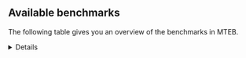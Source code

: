 ## Available benchmarks
The following table gives you an overview of the benchmarks in MTEB.

<details>

<!-- This allows the table to be autogenerated in the future: -->
<!-- BENCHMARKS TABLE START -->

| Name | Leaderboard name | # Tasks | Task Types | Domains | Languages |
|------|------------------|---------|------------|---------|-----------|
| [BEIR](https://arxiv.org/abs/2104.08663) | BEIR | 15 | Retrieval: 15 | [Government, News, Web, Non-fiction, Written, Reviews, Financial, Blog, Medical, Social, Encyclopaedic, Academic, Programming] | eng |
| [BEIR-NL](https://arxiv.org/abs/2412.08329) | BEIR-NL | 15 | Retrieval: 15 | [Web, Non-fiction, Written, Medical, Encyclopaedic, Academic] | nld |
| [BRIGHT](https://brightbenchmark.github.io/) | BRIGHT | 1 | Retrieval: 1 | [Written, Non-fiction] | eng |
| [BRIGHT (long)](https://brightbenchmark.github.io/) | BRIGHT (long) | 1 | Retrieval: 1 | [Written, Non-fiction] | eng |
| [BuiltBench(eng)](https://arxiv.org/abs/2411.12056) | BuiltBench(eng) | 4 | Clustering: 2, Retrieval: 1, Reranking: 1 | [Written, Engineering] | eng |
| [ChemTEB](https://arxiv.org/abs/2412.00532) | Chemical | 27 | BitextMining: 1, Classification: 17, Clustering: 2, PairClassification: 5, Retrieval: 2 | [Chemistry] | hin,msa,deu,nld,jpn,eng,zho,kor,ces,spa,por,fra,tur |
| [CoIR](https://github.com/CoIR-team/coir) | Code Information Retrieval | 10 | Retrieval: 10 | [Written, Programming] | ruby,go,python,php,javascript,java,eng,c++,sql |
| [CodeRAG](https://arxiv.org/abs/2406.14497) | CodeRAG | 4 | Reranking: 4 | [Programming] | python |
| [Encodechka](https://github.com/avidale/encodechka) | Encodechka | 7 | STS: 2, Classification: 4, PairClassification: 1 | [Government, News, Web, Written, Social, Fiction, Non-fiction] | rus |
| [FollowIR](https://arxiv.org/abs/2403.15246) | Instruction Following | 3 | InstructionRetrieval: 3 | [Written, News] | eng |
| [LongEmbed](https://arxiv.org/abs/2404.12096v2) | Long-context Retrieval | 6 | Retrieval: 6 | [Non-fiction, Spoken, Written, Blog, Encyclopaedic, Fiction, Academic] | eng |
| [MIEB(Img)](https://arxiv.org/abs/2504.10471) | Image only | 49 | Any2AnyRetrieval: 15, ImageClassification: 22, ImageClustering: 5, VisualSTS(eng): 5, VisualSTS(multi): 2 | [News, Web, Spoken, Reviews, Written, Blog, Medical, Social, Encyclopaedic, Non-fiction, Scene] | ita,cmn,deu,rus,ara,nld,pol,eng,kor,spa,por,fra,tur |
| [MIEB(Multilingual)](https://arxiv.org/abs/2504.10471) | Image-Text, Multilingual | 130 | ImageClassification: 22, ImageClustering: 5, ZeroShotClassification: 23, VisionCentricQA: 6, Compositionality: 7, VisualSTS(eng): 7, Any2AnyRetrieval: 45, DocumentUnderstanding: 10, Any2AnyMultilingualRetrieval: 3, VisualSTS(multi): 2 | [News, Web, Non-fiction, Spoken, Reviews, Written, Constructed, Blog, Medical, Social, Encyclopaedic, Academic, Scene] | fas,bul,mri,swa,vie,hun,jpn,pol,est,fra,rus,ita,cmn,ara,zho,tha,dan,por,tur,hin,ell,deu,ben,fil,heb,nor,quz,ron,ukr,fin,swe,nld,eng,ind,kor,tel,ces,hrv,spa |
| [MIEB(eng)](https://arxiv.org/abs/2504.10471) | Image-Text, English | 125 | ImageClassification: 22, ImageClustering: 5, ZeroShotClassification: 23, VisionCentricQA: 6, Compositionality: 7, VisualSTS(eng): 7, Any2AnyRetrieval: 45, DocumentUnderstanding: 10 | [News, Web, Non-fiction, Spoken, Reviews, Written, Constructed, Blog, Medical, Social, Encyclopaedic, Academic, Scene] | eng |
| [MIEB(lite)](https://arxiv.org/abs/2504.10471) | Image-Text, Lite | 51 | ImageClassification: 8, ImageClustering: 2, ZeroShotClassification: 7, VisionCentricQA: 5, Compositionality: 6, VisualSTS(eng): 2, VisualSTS(multi): 2, Any2AnyRetrieval: 11, DocumentUnderstanding: 6, Any2AnyMultilingualRetrieval: 2 | [News, Web, Non-fiction, Spoken, Reviews, Written, Blog, Medical, Social, Encyclopaedic, Academic, Scene] | fas,bul,mri,swa,vie,hun,pol,jpn,est,fra,ita,cmn,rus,ara,zho,tha,dan,por,tur,hin,ell,deu,ben,fil,heb,nor,quz,ron,ukr,fin,swe,nld,eng,kor,ind,tel,ces,hrv,spa |
| [MINERSBitextMining](https://arxiv.org/pdf/2406.07424) | MINERSBitextMining | 7 | BitextMining: 7 | [Written, Social, Reviews] | pol,yid,est,lvs,hsb,nno,mad,pms,oci,fra,pes,ber,lit,mkd,tuk,por,war,mui,swg,ell,kab,tat,epo,aze,kzj,kaz,bjn,uig,min,slv,gsw,khm,ukr,cym,mak,nld,ces,glg,vie,isl,ibo,ace,lfn,bbc,pam,ban,ceb,rus,ita,arz,tha,dan,hin,bug,abs,heb,slk,cor,bos,awa,csb,fin,bre,yue,eng,ind,mal,max,mon,yor,hun,jpn,arq,nds,swh,wuu,lat,bew,srp,urd,ile,tur,eus,dsb,deu,hau,cat,ido,tam,mhr,ina,gle,fry,bel,swe,ast,tel,dtp,fao,ang,bul,nij,zsm,mar,amh,nob,cmn,sun,ara,gla,cha,cbk,kat,ben,tzl,tgl,uzb,xho,pcm,orv,afr,ron,rej,sqi,kur,bhp,kor,nov,hye,jav,hrv,spa |
| MTEB(Code, v1) | Code | 12 | Retrieval: 12 | [Written, Programming] | ruby,rust,go,python,php,javascript,shell,c,java,eng,swift,scala,c++,sql,typescript |
| MTEB(Europe, v1) | European | 74 | BitextMining: 7, Classification: 21, Clustering: 8, Retrieval: 15, InstructionRetrieval: 3, MultilabelClassification: 2, PairClassification: 6, Reranking: 3, STS: 9 | [News, Written, Reviews, Medical, Subtitles, Web, Spoken, Constructed, Blog, Fiction, Academic, Religious, Financial, Encyclopaedic, Non-fiction, Government, Legal, Social, Programming] | bul,isl,hun,pol,est,mlt,nno,fra,nob,ita,lit,dan,por,eus,ell,deu,slk,slv,gle,ron,fin,rom,swe,nld,eng,ces,fao,hrv,lav,spa |
| MTEB(Indic, v1) | Indic | 23 | BitextMining: 4, Clustering: 1, Classification: 13, PairClassification: 1, Retrieval: 2, Reranking: 1, STS: 1 | [Government, News, Web, Spoken, Legal, Written, Religious, Reviews, Constructed, Social, Encyclopaedic, Fiction, Non-fiction] | brx,mup,pus,mar,nep,hne,npi,urd,bho,gom,gbm,raj,hin,bod,snd,kan,ory,ben,tam,boy,mwr,awa,bgc,san,asm,eng,tel,mai,guj,mal,pan,sat,mni,kas,doi |
| MTEB(Law, v1) | Legal | 8 | Retrieval: 8 | [Legal, Written] | zho,deu,eng |
| MTEB(Medical, v1) | Medical | 12 | Retrieval: 9, Clustering: 2, Reranking: 1 | [Government, Web, Written, Academic, Medical, Non-fiction] | rus,cmn,vie,ara,pol,eng,zho,kor,spa,fra |
| MTEB(Multilingual, v1) | Multilingual | 132 | BitextMining: 13, Classification: 43, Clustering: 17, Retrieval: 18, InstructionRetrieval: 3, MultilabelClassification: 5, PairClassification: 11, Reranking: 6, STS: 16 | [News, Written, Reviews, Medical, Subtitles, Web, Entertainment, Spoken, Constructed, Blog, Fiction, Academic, Religious, Financial, Encyclopaedic, Non-fiction, Government, Legal, Social, Programming] | cbc,ino,mbh,glk,nho,omw,aai,apn,mop,gof,lbb,oci,fra,reg,nep,gdn,yap,mpj,pes,mjc,ubr,lit,eri,krc,smk,dah,bki,bjr,jni,nko,wrk,klt,nya,zpc,wnu,gbm,mui,bon,ell,tat,epo,mkn,mle,ulk,azj,kzj,jiv,min,fur,aso,nak,bgc,dik,tac,ukr,bco,sbe,ary,sxb,kyf,srd,apw,amk,ces,kik,bmu,djk,wat,ken,fon,fas,wol,for,abx,waj,caf,tgp,wiu,zpz,bjz,dji,ibo,jac,gui,sgb,mie,cac,seh,alp,srn,djr,ntu,cnt,ban,snp,nii,rai,nlg,npl,fue,tos,plu,met,lug,msc,aii,dan,gul,gvs,ppo,qvz,wim,kam,quy,hin,cbv,tna,apr,shn,ilo,umb,wuv,arp,bos,wmw,plt,spp,zos,nor,yby,lif,cax,wln,hmo,snx,aon,zca,quh,nvm,eng,ind,mbj,yut,mai,tyv,kew,knc,sna,uzn,gdr,knf,kqa,noa,mri,qvw,arn,bxh,yss,soq,ruf,mcf,abt,yor,bba,yaq,mos,dgz,amn,mau,viv,ign,uvh,ssw,nab,bew,sps,gfk,tcs,kdl,ded,ctu,med,tuf,ltg,beu,poh,sue,ydd,msk,amx,mag,shi,mpx,ake,dwr,kwd,hmn,chd,rmc,ory,cat,myu,jao,myk,quf,tpt,upv,ina,dzo,pri,tuo,mkj,ast,ctp,tel,hto,guj,kto,mni,mca,leu,yka,azb,dgc,bzd,swp,tpi,qwh,lex,wrs,lij,bbb,nss,pls,qvs,wer,tzm,brx,nij,ycn,esk,amh,yre,box,chq,cmn,srm,ara,wbp,ltz,cop,cha,lww,mna,cbk,pio,cth,aby,agt,mox,mti,tee,apc,msm,spy,xnn,xho,pcm,zaw,ikw,gmv,msb,mto,tav,tnc,ayr,cni,ron,zaj,dif,asm,grn,nov,toj,ars,kbp,hrv,doi,ksj,gvf,bkx,tpa,bmk,pab,amu,est,amp,lvs,agg,hsb,muy,mad,uri,cao,sah,ptp,ber,run,naf,ktm,bjv,cco,pah,far,rmy,raj,gng,mic,eko,mps,mwe,nou,zaa,ese,kbc,jae,sbk,khz,zga,kud,zsr,fuf,mxb,gam,hui,mwp,uig,bmr,slv,ffm,gaw,bef,spl,ajp,hbo,blz,ven,sny,pan,wiv,kze,pon,knj,otq,vie,acm,ace,mkl,lfn,sgz,pam,kos,nso,enq,roo,arz,gnn,rro,orm,tha,dop,yva,bho,aia,cjk,zab,iws,zpo,amo,mwf,ixl,snd,kpx,qxo,cpy,kue,bug,tsn,heb,nus,slk,bsj,pap,bzj,yaa,cnl,bre,hns,poi,mbs,tiy,bjk,max,tiw,guo,ton,acu,mon,kvg,auy,hun,nna,caa,cot,mux,wuu,zar,shj,qvh,aui,cbr,sbs,bss,zho,tif,toc,kmu,mek,txu,zat,ile,ziw,tur,yuj,eus,bqp,mee,blw,deu,hau,kjs,tlf,kir,ssd,aoi,mwr,ido,apu,kmg,yrb,okv,cjv,mio,lmo,gle,pjt,yon,fry,auc,mvn,anv,srq,kbh,too,bod,sll,spm,bul,cpa,gai,cav,urw,zpv,lin,ntp,xed,nob,kac,ura,att,zpl,sun,dww,gla,agm,zap,kyz,khk,scn,rwo,nsn,vec,gun,gaz,nhy,dov,ben,fuc,tew,ghs,tzl,bbr,fuh,ncj,qvc,bzh,tvk,bak,etr,ndg,som,orv,mxq,nwi,msy,cmo,meu,ssx,acq,cme,kur,aom,mgw,mva,sin,crh,huu,hch,crn,zia,pol,kmk,hop,cya,mcb,wal,mlp,dob,zyp,tum,bea,clu,cub,hat,ipi,azg,cso,pma,ood,mkd,pbt,bam,tuk,avt,nfa,por,bhg,sey,nqo,not,swg,nuy,pad,ptu,kab,tue,boy,aze,maa,tgk,mey,ewe,mcr,kyq,kkc,khm,cym,anh,nld,mak,kea,yle,lim,yuw,tzj,glg,zav,kyg,kqw,mbl,isl,ian,bao,acf,tpz,cgc,qve,bbc,kup,uvl,ceb,yal,tca,bsp,mib,rus,zai,kin,smo,hub,suz,gwi,emi,bmh,sim,mmx,mlg,ngu,atg,inb,kpw,kne,mmo,ots,soy,abs,mco,kdc,kiw,amf,rop,nnq,csb,div,kmo,fin,tgo,yue,mir,aey,kon,tte,nde,mal,tso,zpm,shp,tet,kgk,nyu,prf,jpn,wmt,zlm,nch,pwg,swh,aak,mzz,nds,kek,cpu,zac,lat,kde,kiz,nbq,sua,qxh,mxp,gnw,vid,glv,lbk,bnp,aaz,trc,lao,sco,cui,maq,dsb,mwc,meq,zpq,chz,dad,nin,huv,mcp,cbs,mph,myw,tam,kmb,aau,tzo,cut,mhr,lid,nhi,imo,tuc,yml,ztq,pag,cab,bel,swe,ote,aeb,rom,mig,pao,fao,acr,qxn,fij,ncl,sag,quc,zul,kpj,rug,amm,bus,tnk,wro,mih,zsm,xtm,guh,sus,tdt,mup,cta,mar,cuk,bvd,ksd,aka,faa,mam,mlh,stp,als,taw,gub,opm,isn,gom,ame,tbo,wap,szl,mbb,lac,ata,zty,ngp,kgf,kan,miz,nhu,uzb,azz,wed,yad,tcz,kyc,ikk,khs,mcd,rej,ndj,tbf,bhp,kor,beo,hye,usa,jav,kaz,cor,ebk,lus,csy,kms,ckb,cof,kwi,taq,nhg,yid,zad,cbu,mit,nno,dhg,pus,pms,cbi,uli,ksr,mcq,bpr,mqb,bhl,rgu,bgt,hlt,iou,jic,top,tbg,kmr,lgl,bkd,maj,lua,war,are,ong,mhl,cjo,prs,gux,awx,gvc,piu,xsi,otn,bjn,byr,hus,zpu,zas,gsw,jid,haw,chk,kgp,mbt,ssg,wsk,kas,taj,alq,bps,mgc,kql,arl,kwf,myy,cle,ncu,agd,poe,mbc,apb,kpr,sab,tah,kaq,chv,mlt,gyr,gah,bjp,car,nas,kmh,apz,tof,ons,udu,ita,bch,bdd,snn,tsw,xla,hne,kbq,atd,qvm,aer,mpp,heg,vmy,gup,xon,kkl,awb,cak,agn,amr,kqc,bvr,awa,zao,cbt,nif,qvn,mdy,txq,qub,qul,llg,luo,cek,agr,tim,poy,tmd,twi,lav,kqf,urb,fai,bsn,daa,arq,svk,cpb,cux,fuv,row,kpf,ttc,obo,aoj,rkb,srp,mav,urd,cuc,agu,kbm,mks,adz,big,nop,tbz,wos,ntj,byx,hix,cap,nys,buk,sot,fil,chf,xbi,jvn,san,urt,wbi,qup,msa,nhe,kpg,dgr,dtp,knv,gvn,ter,ang,usp,tnp,bgs,nhw,bkq,swa,tnn,mya,geb,boj,bqc,sja,wnc,maz,lcm,mgh,mqj,xtd,gym,emp,cwe,klv,awk,hla,sri,bem,pib,tfr,arb,mpm,atb,nhr,npi,tke,tod,mil,kje,kat,tir,zam,tku,mxt,dyu,hvn,kwj,dwy,tbc,con,kvn,mpt,ape,tgl,cpc,gum,hot,afr,nca,boa,otm,pir,sqi,grc,aly,crx,snc,sat,spa,ubu,xav |
| [MTEB(Scandinavian, v1)](https://kennethenevoldsen.github.io/scandinavian-embedding-benchmark/) | Scandinavian | 28 | BitextMining: 2, Classification: 13, Retrieval: 7, Clustering: 6 | [Government, News, Web, Spoken, Legal, Written, Reviews, Blog, Social, Encyclopaedic, Fiction, Non-fiction] | nob,dan,isl,swe,nno,fao |
| [MTEB(cmn, v1)](https://github.com/FlagOpen/FlagEmbedding/tree/master/research/C_MTEB) | Chinese | 32 | Retrieval: 8, Reranking: 4, PairClassification: 2, Clustering: 4, STS: 7, Classification: 7 | [Government, Entertainment, Written, Academic, Financial, Medical, Non-fiction] | cmn |
| [MTEB(deu, v1)](https://arxiv.org/html/2401.02709v1) | German | 19 | Classification: 6, Clustering: 4, PairClassification: 2, Reranking: 1, Retrieval: 4, STS: 2 | [News, Web, Spoken, Reviews, Written, Legal, Encyclopaedic, Non-fiction] | deu |
| MTEB(eng, v1) | English Legacy | 56 | Classification: 12, Retrieval: 15, Clustering: 11, Reranking: 4, STS: 10, PairClassification: 3, Summarization: 1 | [Government, News, Web, Non-fiction, Spoken, Reviews, Written, Financial, Blog, Medical, Social, Encyclopaedic, Academic, Programming] | eng |
| MTEB(eng, v2) | English | 41 | Retrieval: 10, Clustering: 8, Reranking: 2, STS: 9, Classification: 8, PairClassification: 3, Summarization: 1 | [News, Web, Non-fiction, Spoken, Written, Reviews, Financial, Blog, Medical, Social, Encyclopaedic, Academic, Programming] | eng |
| MTEB(fas, beta) | Farsi (BETA) | 60 | Classification: 18, Clustering: 5, PairClassification: 8, Reranking: 2, Retrieval: 21, STS: 3, BitextMining: 3 | [News, Web, Spoken, Reviews, Written, Religious, Blog, Social, Medical, Encyclopaedic, Academic] | fas |
| [MTEB(fra, v1)](https://arxiv.org/abs/2405.20468) | French | 25 | Classification: 6, Clustering: 7, PairClassification: 1, Reranking: 2, Retrieval: 5, STS: 3, Summarization: 1 | [News, Non-fiction, Web, Spoken, Reviews, Written, Legal, Social, Encyclopaedic, Academic] | fra,eng |
| [MTEB(jpn, v1)](https://github.com/sbintuitions/JMTEB) | Japanese | 16 | Clustering: 2, Classification: 4, STS: 2, PairClassification: 1, Retrieval: 6, Reranking: 1 | [News, Web, Spoken, Written, Reviews, Academic, Encyclopaedic, Non-fiction] | jpn |
| MTEB(kor, v1) | Korean | 6 | Classification: 1, Reranking: 1, Retrieval: 2, STS: 2 | [News, Web, Spoken, Written, Reviews, Encyclopaedic] | kor |
| [MTEB(pol, v1)](https://arxiv.org/abs/2405.10138) | Polish | 17 | Classification: 7, Clustering: 3, PairClassification: 4, STS: 3 | [News, Non-fiction, Web, Spoken, Reviews, Legal, Written, Social, Fiction, Academic] | pol |
| [MTEB(rus, v1)](https://aclanthology.org/2023.eacl-main.148/) | Russian | 23 | Classification: 9, Clustering: 3, MultilabelClassification: 2, PairClassification: 1, Reranking: 2, Retrieval: 3, STS: 3 | [News, Web, Spoken, Reviews, Written, Blog, Social, Encyclopaedic, Academic] | rus |
| [NanoBEIR](https://huggingface.co/collections/zeta-alpha-ai/nanobeir-66e1a0af21dfd93e620cd9f6) | NanoBEIR | 13 | Retrieval: 13 | [News, Non-fiction, Web, Written, Medical, Social, Encyclopaedic, Academic] | eng |
| [RAR-b](https://arxiv.org/abs/2404.06347) | Reasoning retrieval | 17 | Retrieval: 17 | [Written, Programming, Encyclopaedic] | eng |

<!-- BENCHMARKS TABLE END -->
